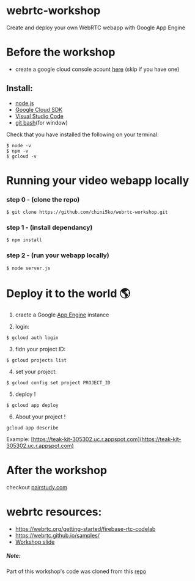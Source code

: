 # webrtc-workshop

Create and deploy your own WebRTC webapp with Google App Engine

# Before the workshop

- create a google cloud console acount [here](https://cloud.google.com/)
  (skip if you have one)

## Install:

- [node.js](https://nodejs.org/en/)
- [Google Cloud SDK](https://cloud.google.com/sdk/docs/install)
- [Visual Studio Code](https://code.visualstudio.com)
- [git bash](https://gitforwindows.org)(for window)

Check that you have installed the following on your terminal:

```
$ node -v
$ npm -v
$ gcloud -v
```

# Running your video webapp locally

### step 0 - (clone the repo)

```
$ git clone https://github.com/chini5ko/webrtc-workshop.git
```

### step 1 - (install dependancy)

```
$ npm install
```

### step 2 - (run your webapp locally)

```
$ node server.js
```

# Deploy it to the world 🌎

1.  craete a Google [App Engine](https://cloud.google.com/appengine) instance

2.  login:

```
$ gcloud auth login
```

3.  fidn your project ID:

```
$ gcloud projects list
```

4.  set your project:

```
$ gcloud config set project PROJECT_ID
```

5. deploy !

```
$ gcloud app deploy
```

6. About your project !

```
gcloud app describe
```

Example: [https://teak-kit-305302.uc.r.appspot.com](https://teak-kit-305302.uc.r.appspot.com)

# After the workshop

checkout [pairstudy.com](https://www.pairstudy.com)

# webrtc resources:

- https://webrtc.org/getting-started/firebase-rtc-codelab
- https://webrtc.github.io/samples/
- [Workshop slide](https://docs.google.com/presentation/d/1oBXDO5dXUtMYLiVKDJbk0vBaue_WWRfXDwsPh6FOeg4/edit?usp=sharing)

##### Note:

Part of this workshop's code was cloned from this [repo](https://github.com/agilityfeat/webrtc-video-conference-tutorial/tree/webrtc)

